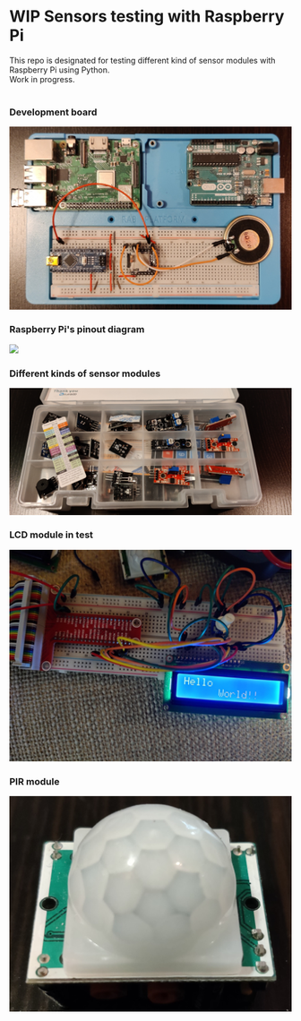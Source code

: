# WIP Sensors testing with Raspberry Pi

This repo is designated for testing different kind of sensor modules with Raspberry Pi using Python.<br>
Work in progress.
<br><br>
<h3>Development board</h3>
<img src=Images/Img1.jpg>

<h3>Raspberry Pi's pinout diagram</h3>
<img src=Images/Img1_2.jpg>

<h3>Different kinds of sensor modules</h3>
<img src=Images/Img2.jpg>

<h3>LCD module in test</h3>
<img src=Images/Img3.jpg>

<h3>PIR module</h3>
<img src=Images/Img4.jpg>
